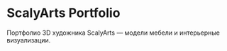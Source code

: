 # ScalyArts Portfolio

Портфолио 3D художника ScalyArts — модели мебели и интерьерные визуализации.

